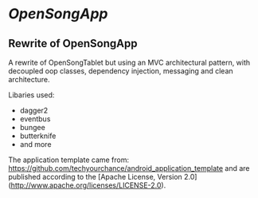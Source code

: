 # _OpenSongApp_

## Rewrite of OpenSongApp
A rewrite of OpenSongTablet but using an MVC architectural
pattern, with decoupled oop classes, dependency injection,
messaging and clean architecture. 

Libaries used:
* dagger2
* eventbus
* bungee
* butterknife
* and more

The application template came from:
https://github.com/techyourchance/android_application_template
and are published according 
to the [Apache License, Version 2.0]
(http://www.apache.org/licenses/LICENSE-2.0).
